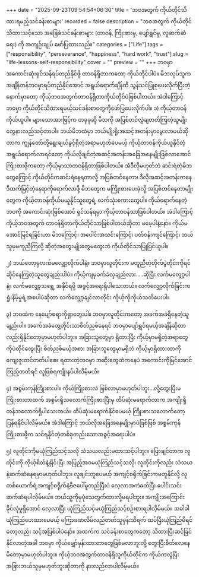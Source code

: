 +++
date = "2025-09-23T09:54:54+06:30"
title = 'ဘဝအတွက် ကိုယ်တိုင်သိထားရမည့်သင်ခန်းစာများ'
recorded = false
description = "ဘဝအတွက် ကိုယ်တိုင်သိထားသင့်သော အခြေခံသင်ခန်းစာများ (တာဝန်, ကြိုးစားမှု, ပျော်ရွှင်မှု, လူဆက်ဆံရေး) ကို အကျဉ်းချုပ် ဖော်ပြထားသည်။"
categories = ["Life"]
tags = ["responsibility", "perseverance", "happiness", "hard work", "trust"]
slug = "life-lessons-self-responsibility"
cover = ""
preview = ""
+++
ဘဝမှာ အကောင်းဆုံးရှင်သန်ရပ်တည်နိုင်ဖို့ တာဝန်ရှိတာကတော့ ကိုယ်တိုင်ပါပဲ။ မိဘလုပ်သူက အချိန်တန်ဘဝမှာရပ်တည်နိုင်အောင် အရွယ်ရောက်ချိန်ထိ သွန်သင်ပြုစုပေးလိုက်ပြီးတဲ့နောက်မှာတော့ ကိုယ့်ဘဝအတွက်တာဝန်ရှိတာကိုယ်တိုင်ပဲဖြစ်ပါတယ်။ အဲဒါကြောင့် ဘဝမှာ ကိုယ်တိုင်သိထားရမယ့်သင်ခန်းစာတွေကိုဖော်ပြပေးလိုက်ပါ။
၁) ကိုယ့်တာဝန်ကိုယ်ယူပါ။
များသောအားဖြင့်က တခုခုဆို မိဘကို အပြစ်တင်လွှဲချတတ်ကြတဲ့သူမျိုးတွေနားလည်သင့်တာပါ။ ဘယ်မိဘထံမှာ ဘယ်မျိုးရိုးအဆင့်အတန်းမှာမွေးလာမယ်ဆိုတာက ကျွန်တော်တို့ရွေးချယ်ခွင့်ရှိတဲ့အရာမဟုတ်ပေမယ့် ကိုယ့်တာဝန်ကိုယ်ယူနိုင်တဲ့အရွယ်ရောက်လာရင်တော့ ကိုယ်လိုချင်တဲ့အဆင့်အတန်းအခြေအနေမျိုးဖြစ်လာအောင် ကြိုးစားဖို့ကတော့ ကိုယ့်မှာသာတဝန်ရှိတာဖြစ်ပါတယ်။ အဲဒီလိုမဟုတ်ဘဲ ဆင်းရဲတဲ့မိဘတွေကြောင့် ကိုယ်တိုင်ကဆင်းရဲနေရတာလို့ အပြစ်တင်နေတာ၊ ဒီလိုအဆင့်အတန်းကနေ ဒီထက်မြင့်တဲ့နေရာကိုရောက်လာဖို့ မိဘတွေက မကြိုးစားပေးခဲ့လို့ အပြစ်တင်နေတာမျိုးတွေက ကိုယ့်တာဝန်ကိုယ်မယူနိုင်သူတွေရဲ့ လက်သုံးစကားတွေပါ။ ကိုယ်ရောက်နေတဲ့ဘဝကို အကောင်းဆုံးဖြစ်အောင် ရှင်သန်ရမှာ ကိုယ့်တာဝန်သာဖြစ်ပါတယ်။ အဲဒါကြောင့် ကိုယ့်ဘဝအတွက် တာဝန်ရှိတာကိုယ်တိုင်သာဖြစ်ပါတယ်ဆိုတာ မမေ့ပါနဲ့နော်။ ကိုယ်မအောင်မြင်ရခြင်းဟာ မိဘကြောင့်၊ အပေါင်းအသင်းကြောင့်၊ ပတ်ဝန်းကျင်ကြောင့်၊ ဘယ်သူမှမကူညီကြလို့ ဆိုတဲ့အတွေးမျိုးတွေမတွေးဘဲ ကိုယ်တိုင်သာပြုပြင်ယူပါ။

၂) ဘယ်တော့မှလက်မလျှော့လိုက်ပါနဲ့။
ဘဝမှာလူတိုင်းက မတူညီတဲ့တိုက်ပွဲတိုင်းကိုရင်ဆိုင်နေကြတဲ့သူတွေချည်းပါပဲ။ ကိုယ့်ကျမှခက်ခဲလှချည်လား…..ဆိုပြီး လက်မလျှော့ပါနဲ့။ လက်မလျှော့သရွေ့ အနိုင်ရဖို့ အခွင့်အရေးရှိပါသေးတယ်။ လက်လျှော့လိုက်ခြင်းက ရှုံးနိမ့်မှုရဲ့အစပါပဲဆိုတာ လက်လျှော့ချင်လာတိုင်း ကိုယ့်ကိုကိုယ်သတိပေးပါ။

၃) ဘဝထဲက နေပျော်စရာကိုရှာတွေးပါ။
ဘဝမှာလူတိုင်းကတော့ အခက်အခဲရှိနေတဲ့သူချည်းပါ။ အခက်အခဲတွေ့တိုင်းသာစိတ်ညစ်နေရင် ဘဝမှာပျော်ရွှင်ရမယ့်အချိန်ဆိုတာလည်းရှိနိုင်တော့မှာမဟုတ်ပါဘူး။ အခြားသူတွေမှာ ရှိထားပြီး ကိုယ့်မှာမရှိတဲ့အရာတွေကိုပဲထိုင်တွေးပြီး စိတ်ညစ်မယ့်အစား အခြားသူတွေမှာမရှိဘဲ ကိုယ့်မှာရှိထားတာကိုကျေးဇူးတင်တတ်ပါစေ။ ရထားတဲ့ဘဝမှာ အဆိုးတွေထဲကနေပဲ အကောင်းကိုမြင်အောင်ကြည့်တတ်ရင် လူဖြစ်ရကျိုးနပ်ပါလိမ့်မယ်။

၄) အစွမ်းကုန်ကြိုးစားပါ။
ကိုယ်ကြိုးစားလဲ ဖြစ်လာမှာမဟုတ်ပါဘူး…လို့တွေးပြီးမကြိုးစားတာထက် အစွမ်းရှိသလောက်ကြိုးစားပြီးမှ ထိပ်ဆုံးမရောက်တာက အကျိုးရှိတန်သလောက်ရှိပါသေးတယ်။ ထိပ်ဆုံးမရောက်နိုင်ပေမယ့် ကြိုးစားသလောက်တော့ ပြန်ရနိုင်ပါလိမ့်မယ်။ အဲဒါကြောင့် ဘယ်လိုအခြေအနေမျိုးမှာပဲဖြစ်ဖြစ် အစွမ်းကုန်ကြိုးစားဖို့က သင်ရနိုင်တဲ့တစ်ခုတည်းသောအခွင့်အရေးပါပဲ။

၅) လူတိုင်းကိုမယုံကြည်သင့်သလို သံသယလည်းမထားသင့်ပါဘူး။
ပြောချင်တာက လူတိုင်းကို ကိုယ့်စိတ်နဲ့နှိုင်းပြီး အပြည့်အဝမယုံကြည်သင့်သလို၊ လူတိုင်းကိုလည်း သံသယနဲ့ဆက်ဆံနေရမှာမဟုတ်ပါဘူး။ လူချင်းတူပေမယ့် အကျင့်စရိုက်ခြင်းကမတူနိုင်လို့ လူတစ်ယောက်ရဲ့အကျင့်စရိုက်နဲ့ဗီဇပေါ်မူတည်ပြီးပဲ လေ့လာအကဲခတ်ပြီး ပေါင်းသင်းဆက်ဆံရပါလိ့မ်မယ်။ ဘယ်သူ့ကိုမှပုံသေတွက်ထားလို့မရပါဘူး။ အကျိုးအကြောင်းခိုင်လုံမှုရှိအောင် လေ့လာပြီး ယုံကြည်သင့်မယုံကြည်သင့်စဉ်းစားရပါလိ့မ်မယ်။ အခါခါ ယုံကြည်ပေးထားပေမယ့် မကြာခဏလိမ်လည်တတ်သူမှန်းသိရက် ထပ်ပြီးယုံကြည်မိရင်တော့လည်း သင့်အပြစ်ပါပဲနော်။
အထက်က သင်ခန်းစာတွေကတော့ သိထားပြီးဆင်ခြင်နိုင်လာတဲ့အခါ ဘဝမှာ ကိုယ်မျှော်မှန်းထားတာတွေဖြစ်မလာဘူးလို့ တွေးပြီးစိတ်လေနေမိတော့မှာမဟုတ်ပါဘူး။ ကိုယ့်ဘဝအတွက်တာဝန်ရှိသူကိုယ်တိုင်က ကိုယ်ကလွဲပြီး အခြားဘယ်သူမှမဟုတ်ဘူးဆိုတာကို နားလည်လာပါလိမ့်မယ်။ 